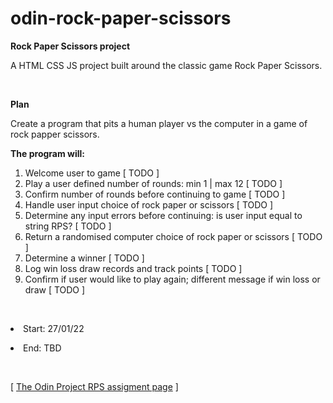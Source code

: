 # odin-rock-paper-scissors

<p><strong>Rock Paper Scissors project</strong></p>
A HTML CSS JS project built around the classic game Rock Paper Scissors.</p>
<br>

<p><strong>Plan</strong></p>
<p>Create a program that pits a human player vs the computer in a game of rock papper scissors.</p>
<strong>The program will:</strong>
<ol>
  <li>Welcome user to game [ TODO ]</li>
  <li>Play a user defined number of rounds: min 1 | max 12 [ TODO ]</li>
  <li>Confirm number of rounds before continuing to game [ TODO ]</li>
  <li>Handle user input choice of rock paper or scissors [ TODO ]</li>
  <li>Determine any input errors before continuing: is user input equal to string RPS? [ TODO ]</li>
  <li>Return a randomised computer choice of rock paper or scissors [ TODO ]</li>
  <li>Determine a winner [ TODO ]</li>
  <li>Log win loss draw records and track points [ TODO ]</li>
  <li>Confirm if user would like to play again; different message if win loss or draw [ TODO ]</li>
</ol>

<br>
<p><li>Start: 27/01/22</li></p>
<p><li>End: TBD</li></p>
<br>
<p>[ <a href="https://www.theodinproject.com/paths/foundations/courses/foundations/lessons/rock-paper-scissors#assignment">The Odin Project RPS assigment page</a> ]</p>
